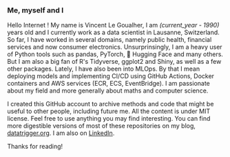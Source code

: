 ### Me, myself and I

Hello Internet ! My name is Vincent Le Goualher, I am *(current_year - 1990)*  years old and I currently work as a data scientist in Lausanne, Switzerland. So far, I have worked in several domains, namely public health, financial services and now consumer electronics. Unsurprinsingly, I am a heavy user of Python tools such as pandas, PyTorch, 🤗 Hugging Face and many others. But I am also a big fan of R's Tidyverse, ggplot2 and Shiny, as well as a few other packages. Lately, I have also been into MLOps. By that I mean deploying models and implementing CI/CD using GitHub Actions, Docker containers and AWS services (ECR, ECS, EventBridge). I am passionate about my field and more generally about maths and computer science.  

I created this GitHub account to archive methods and code that might be useful to other people, including future me. All the content is under MIT license. Feel free to use anything you may find interesting. You can find more digestible versions of most of these repositories on my blog, [datatrigger.org](datatrigger.org). I am also on [LinkedIn](https://www.linkedin.com/in/datatrigger/).

Thanks for reading!
